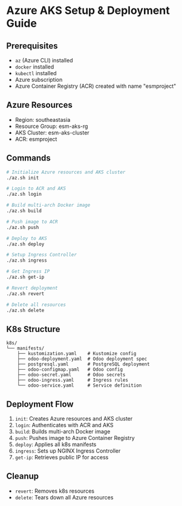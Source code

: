 # Azure AKS Setup & Deployment Guide

## Prerequisites

- `az` (Azure CLI) installed
- `docker` installed
- `kubectl` installed
- Azure subscription
- Azure Container Registry (ACR) created with name "esmproject"

## Azure Resources

- Region: southeastasia
- Resource Group: esm-aks-rg
- AKS Cluster: esm-aks-cluster
- ACR: esmproject

## Commands

```bash
# Initialize Azure resources and AKS cluster
./az.sh init

# Login to ACR and AKS
./az.sh login

# Build multi-arch Docker image
./az.sh build

# Push image to ACR
./az.sh push

# Deploy to AKS
./az.sh deploy

# Setup Ingress Controller
./az.sh ingress

# Get Ingress IP
./az.sh get-ip

# Revert deployment
./az.sh revert

# Delete all resources
./az.sh delete
```

## K8s Structure

```
k8s/
└── manifests/
    ├── kustomization.yaml    # Kustomize config
    ├── odoo-deployment.yaml  # Odoo deployment spec
    ├── postgresql.yaml       # PostgreSQL deployment
    ├── odoo-configmap.yaml   # Odoo config
    ├── odoo-secret.yaml      # Odoo secrets
    ├── odoo-ingress.yaml     # Ingress rules
    └── odoo-service.yaml     # Service definition
```

## Deployment Flow

1. `init`: Creates Azure resources and AKS cluster
2. `login`: Authenticates with ACR and AKS
3. `build`: Builds multi-arch Docker image
4. `push`: Pushes image to Azure Container Registry
5. `deploy`: Applies all k8s manifests
6. `ingress`: Sets up NGINX Ingress Controller
7. `get-ip`: Retrieves public IP for access

## Cleanup

- `revert`: Removes k8s resources
- `delete`: Tears down all Azure resources
